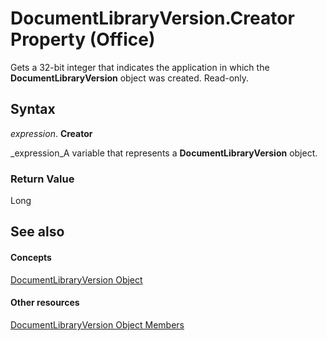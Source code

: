 
# DocumentLibraryVersion.Creator Property (Office)

Gets a 32-bit integer that indicates the application in which the  **DocumentLibraryVersion** object was created. Read-only.


## Syntax

 _expression_. **Creator**

 _expression_A variable that represents a  **DocumentLibraryVersion** object.


### Return Value

Long


## See also


#### Concepts


 [DocumentLibraryVersion Object](ac13975d-4f91-1fc5-5b0a-94b21309ffb7.md)
#### Other resources


 [DocumentLibraryVersion Object Members](81015690-f681-67e5-4ff7-329a95f78f3d.md)
